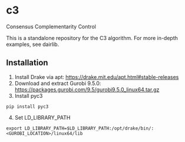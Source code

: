# c3
Consensus Complementarity Control

This is a standalone repository for the C3 algorithm. For more in-depth examples, see dairlib.

## Installation
1. Install Drake via apt: https://drake.mit.edu/apt.html#stable-releases
2. Download and extract Gurobi 9.5.0: https://packages.gurobi.com/9.5/gurobi9.5.0_linux64.tar.gz
3. Install pyc3
```
pip install pyc3
```
4. Set LD_LIBRARY_PATH
```
export LD_LIBRARY_PATH=$LD_LIBRARY_PATH:/opt/drake/bin/:<GUROBI_LOCATION>/linux64/lib
```
